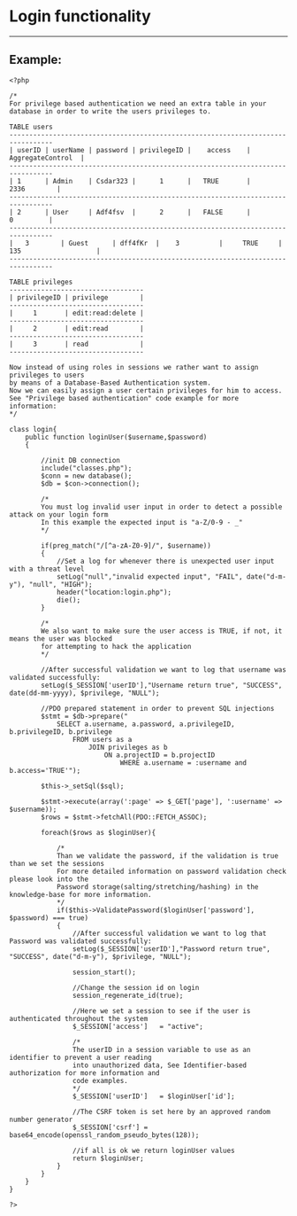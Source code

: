 # Login functionality
-------

## Example:


    <?php

	/*
	For privilege based authentication we need an extra table in your database in order to write the users privileges to.

	TABLE users
	---------------------------------------------------------------------------------    
	| userID | userName | password | privilegeID |    access	| AggregateControl	|
	---------------------------------------------------------------------------------   
	| 1	     | Admin    | Csdar323 |      1	     | 	 TRUE       |       2336        |
	---------------------------------------------------------------------------------   	
	| 2      | User	    | Adf4fsv  |      2	     |   FALSE	    |         0	        |
	---------------------------------------------------------------------------------   
	|	3	     | Guest	  | dff4fKr  |	  3		     |	   TRUE		|		135			          |
	---------------------------------------------------------------------------------   

	TABLE privileges
	----------------------------------   
	| privilegeID | privilege        |
	----------------------------------
	|     1       | edit:read:delete |
	----------------------------------
	|     2	      | edit:read        |
	----------------------------------
	|     3       | read             |
	----------------------------------

	Now instead of using roles in sessions we rather want to assign privileges to users
	by means of a Database-Based Authentication system.
	Now we can easily assign a user certain privileges for him to access.
	See "Privilege based authentication" code example for more information:
	*/

	class login{
		public function loginUser($username,$password)
		{

			//init DB connection
			include("classes.php");
			$conn = new database();
			$db = $con->connection();

			/*
			You must log invalid user input in order to detect a possible attack on your login form
			In this example the expected input is "a-Z/0-9 - _"
			*/

			if(preg_match("/[^a-zA-Z0-9]/", $username))
			{       
				//Set a log for whenever there is unexpected user input with a threat level
				setLog("null","invalid expected input", "FAIL", date("d-m-y"), "null", "HIGH");
				header("location:login.php");
				die();
			}

			/*
			We also want to make sure the user access is TRUE, if not, it means the user was blocked
			for attempting to hack the application
			*/

			//After successful validation we want to log that username was validated successfully:
			setLog($_SESSION['userID'],"Username return true", "SUCCESS", date(dd-mm-yyyy), $privilege, "NULL");

			//PDO prepared statement in order to prevent SQL injections
			$stmt = $db->prepare("
				SELECT a.username, a.password, a.privilegeID, b.privilegeID, b.privilege   
					FROM users as a
						JOIN privileges as b
							ON a.projectID = b.projectID
								WHERE a.username = :username and b.access='TRUE'");

			$this->_setSql($sql);

			$stmt->execute(array(':page' => $_GET['page'], ':username' => $username));
			$rows = $stmt->fetchAll(PDO::FETCH_ASSOC);

			foreach($rows as $loginUser){

				/*
				Than we validate the password, if the validation is true than we set the sessions
				For more detailed information on password validation check please look into the
				Password storage(salting/stretching/hashing) in the knowledge-base for more information.
				*/
				if($this->ValidatePassword($loginUser['password'], $password) === true)
				{
					//After successful validation we want to log that Password was validated successfully:
					setLog($_SESSION['userID'],"Password return true", "SUCCESS", date("d-m-y"), $privilege, "NULL");

					session_start();

					//Change the session id on login
					session_regenerate_id(true);

					//Here we set a session to see if the user is authenticated throughout the system
					$_SESSION['access']   = "active";

					/*
					The userID in a session variable to use as an identifier to prevent a user reading
					into unauthorized data, See Identifier-based authorization for more information and
					code examples.
					*/
					$_SESSION['userID']   = $loginUser['id'];

					//The CSRF token is set here by an approved random number generator
					$_SESSION['csrf'] = base64_encode(openssl_random_pseudo_bytes(128));

					//if all is ok we return loginUser values
					return $loginUser;
				}
			}
		}
	}

    ?>

